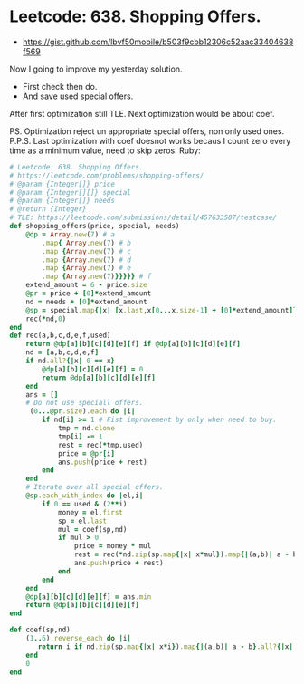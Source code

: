# Leetcode: 638. Shopping Offers.

- https://gist.github.com/lbvf50mobile/b503f9cbb12306c52aac33404638f569

Now I going to improve my yesterday solution.

- First check then do.
- And save used special offers.

After first optimization still TLE. Next optimization would be about coef.

PS. Optimization reject un appropriate special offers, non only used ones.
P.P.S. Last optimization with coef doesnot works becaus I count zero every time as a minimum value, need to skip zeros.
Ruby:
```Ruby
# Leetcode: 638. Shopping Offers.
# https://leetcode.com/problems/shopping-offers/
# @param {Integer[]} price
# @param {Integer[][]} special
# @param {Integer[]} needs
# @return {Integer}
# TLE: https://leetcode.com/submissions/detail/457633507/testcase/
def shopping_offers(price, special, needs)
    @dp = Array.new(7) # a
        .map{ Array.new(7) # b
        .map {Array.new(7) # c
        .map {Array.new(7) # d
        .map {Array.new(7) # e
        .map {Array.new(7)}}}}} # f 
    extend_amount = 6 - price.size
    @pr = price + [0]*extend_amount
    nd = needs + [0]*extend_amount
    @sp = special.map{|x| [x.last,x[0...x.size-1] + [0]*extend_amount]}
    rec(*nd,0)
end
def rec(a,b,c,d,e,f,used)
    return @dp[a][b][c][d][e][f] if @dp[a][b][c][d][e][f]
    nd = [a,b,c,d,e,f]
    if nd.all?{|x| 0 == x}
        @dp[a][b][c][d][e][f] = 0
        return @dp[a][b][c][d][e][f]
    end
    ans = []
    # Do not use speciall offers.
     (0...@pr.size).each do |i|
        if nd[i] >= 1 # Fist improvement by only when need to buy.
            tmp = nd.clone
            tmp[i] -= 1
            rest = rec(*tmp,used)
            price = @pr[i]
            ans.push(price + rest)
        end
    end
    # Iterate over all special offers.
    @sp.each_with_index do |el,i|
        if 0 == used & (2**i)
            money = el.first
            sp = el.last
            mul = coef(sp,nd)
            if mul > 0
                price = money * mul
                rest = rec(*nd.zip(sp.map{|x| x*mul}).map{|(a,b)| a - b},used | (2**i))
                ans.push(price + rest)
            end
        end
    end
    @dp[a][b][c][d][e][f] = ans.min
    return @dp[a][b][c][d][e][f]
end

def coef(sp,nd)
    (1..6).reverse_each do |i|
       return i if nd.zip(sp.map{|x| x*i}).map{|(a,b)| a - b}.all?{|x| x >= 0}
    end
    0
end


```